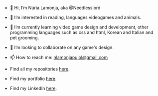 - 👋 Hi, I’m Núria Lamonja, aka @Needlesslord
- 👀 I’m interested in reading, languages videogames and animals.
- 🌱 I’m currently learning video game design and development, other programming languages such as css and html, Korean and Italian and pet grooming.
- 💞️ I’m looking to collaborate on any game's design.
- 📫 How to reach me: nlamonjapujol@gmail.com

- Find all my repositories [here]().
- Find my portfolio [here]().
- Find my LinkedIn [here](https://www.linkedin.com/in/needlesslord/).

<!---
Needlesslord/Needlesslord is a ✨ special ✨ repository because its `README.md` (this file) appears on your GitHub profile.
You can click the Preview link to take a look at your changes.
--->
